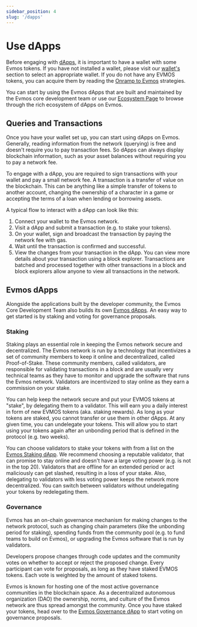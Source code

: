 ```yaml
---
sidebar_position: 4
slug: '/dapps'
---
```


# Use dApps

Before engaging with [dApps](../intro#what-are-dapps), it is important to have a wallet with some Evmos tokens. If you have not installed a wallet, please visit our [wallet's](../wallet) section to select an appropriate wallet. If you do not have any EVMOS tokens, you can acquire them by reading the [Onramp to Evmos](./../transfer#onramp-evmos) strategies.

You can start by using the Evmos dApps that are built and maintained by the Evmos core development team or use our [Ecosystem Page](https://evmos.org/ecosystem) to browse through the rich ecosystem of dApps on Evmos.

## Queries and Transactions

Once you have your wallet set up, you can start using dApps on Evmos. Generally, reading information from the network (querying) is free and doesn't require you to pay transaction fees. So dApps can always display blockchain information, such as your asset balances without requiring you to pay a network fee.

To engage with a dApp, you are required to sign transactions with your wallet and pay a small network fee. A transaction is a transfer of value on the blockchain. This can be anything like a simple transfer of tokens to another account, changing the ownership of a character in a game or accepting the terms of a loan when lending or borrowing assets.

A typical flow to interact with a dApp can look like this:

  1. Connect your wallet to the Evmos network.
  2. Visit a dApp and submit a transaction (e.g. to stake your tokens).
  3. On your wallet, sign and broadcast the transaction by paying the network fee with gas.
  4. Wait until the transaction is confirmed and successful.
  5. View the changes from your transaction in the dApp. You can view more details about your transaction using a block explorer. Transactions are batched and processed together with other transactions in a block and block explorers allow anyone to view all transactions in the network.

## Evmos dApps

Alongside the applications built by the developer community, the Evmos Core Development Team also builds its own [Evmos dApps](https://app.evmos.org). An easy way to get started is by staking and voting for governance proposals.

### Staking

Staking plays an essential role in keeping the Evmos network secure and decentralized. The Evmos network is run by a technology that incentivizes a set of community members to keep it online and decentralized, called Proof-of-Stake. These community members, called validators, are responsible for validating transactions in a block and are usually very technical teams as they have to monitor and upgrade the software that runs the Evmos network. Validators are incentivized to stay online as they earn a commission on your stake.

You can help keep the network secure and put your EVMOS tokens at "stake", by delegating them to a validator. This will earn you a daily interest in form of new EVMOS tokens (aka. staking rewards). As long as your tokens are staked, you cannot transfer or use them in other dApps. At any given time, you can undelegate your tokens. This will allow you to start using your tokens again after an unbonding period that is defined in the protocol (e.g. two weeks).

You can choose validators to stake your tokens with from a list on the [Evmos Staking dApp](https://app.evmos.org/staking). We recommend choosing a reputable validator, that can promise to stay online and doesn't have a large voting power (e.g. is not in the top 20). Validators that are offline for an extended period or act maliciously can get slashed, resulting in a loss of your stake. Also, delegating to validators with less voting power keeps the network more decentralized. You can switch between validators without undelegating your tokens by redelegating them.

### Governance

Evmos has an on-chain governance mechanism for making changes to the network protocol, such as changing chain parameters (like the unbonding period for staking), spending funds from the community pool (e.g. to fund teams to build on Evmos), or upgrading the Evmos software that is run by validators.

Developers propose changes through code updates and the community votes on whether to accept or reject the proposed change. Every participant can vote for proposals, as long as they have staked EVMOS tokens. Each vote is weighted by the amount of staked tokens.

Evmos is known for hosting one of the most active governance communities in the blockchain space. As a decentralized autonomous organization (DAO) the ownership, norms, and culture of the Evmos network are thus spread amongst the community. Once you have staked your tokens, head over to the [Evmos Governance dApp](https://app.evmos.org/governance) to start voting on governance proposals.

<!-- TODO Add CTA to community page -->